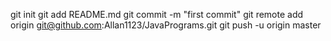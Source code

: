 git init
git add README.md
git commit -m "first commit"
git remote add origin git@github.com:Allan1123/JavaPrograms.git
git push -u origin master
